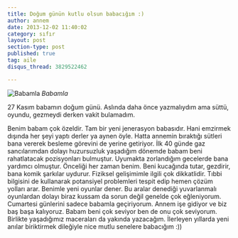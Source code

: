 ```yaml
---
title: Doğum günün kutlu olsun babacığım :)
author: annem
date: 2013-12-02 11:40:02
category: sıfır
layout: post
section-type: post
published: true
tag: aile
disqus_thread: 3829522462

---
```

![Babamla](/065.jpg)
*Babamla*

27 Kasım babamın doğum günü. Aslında daha önce yazmalıydım ama süttü, oyundu, gezmeydi derken vakit bulamadım.

Benim babam çok özeldir. Tam bir yeni jenerasyon babasıdır. Hani emzirmek dışında her şeyi yaptı derler ya aynen öyle. Hatta annemin bıraktığı sütleri bana vererek besleme görevini de yerine getiriyor. İlk 40 günde gaz sancılarımdan dolayı huzursuzluk yaşadığım dönemde babam beni rahatlatacak pozisyonları bulmuştur. Uyumakta zorlandığım gecelerde bana yardımcı olmuştur. Önceliği her zaman benim. Beni kucağında tutar, gezdirir, bana komik şarkılar uydurur. Fiziksel gelişimimle ilgili çok dikkatlidir. Tıbbi bilgisini de kullanarak potansiyel problemleri tespit edip hemen çözüm yolları arar. Benimle yeni oyunlar dener. Bu aralar denediği yuvarlanmalı oyunlardan dolayı biraz kussam da sorun değil genelde çok eğleniyorum. Cumartesi günlerini sadece babamla geçiriyorum. Annem işe gidiyor ve biz baş başa kalıyoruz. Babam beni çok seviyor ben de onu çok seviyorum. Birlikte yaşadığımız maceraları da yakında yazacağım. İlerleyen yıllarda yeni anılar biriktirmek dileğiyle nice mutlu senelere babacığım :))
